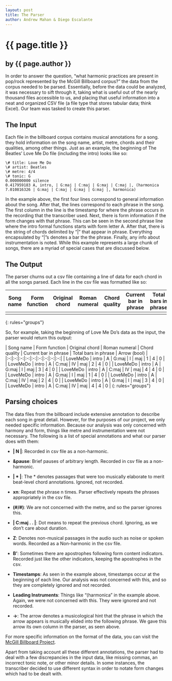 ```yaml
---
layout: post
title: The Parser
author: Andrew Mahan & Diego Escalante
---
```


# {{ page.title }} #

## by {{ page.author }} ##

In order to answer the question, “what harmonic practices are present in pop/rock represented by the McGill Billboard corpus?” the data from the corpus needed to be parsed. Essentially, before the data could be analyzed, it was necessary to sift through it, taking what is useful out of the nearly thousand files accessible to us, and placing that useful information into a neat and organized CSV file (a file type that stores tabular data; think Excel). Our team was tasked to create this parser.

## The Input ##

Each file in the billboard corpus contains musical annotations for a song. they hold information on the song name, artist, metre, chords and their qualities, among other things. Just as an example, the beginning of The Beatles’ Love Me Do file (including the intro) looks like so:

    \# title: Love Me Do  
    \# artist: Beatles  
    \# metre: 4/4  
    \# tonic: G  
    0.000000000 silence  
    0.417959183 A, intro, | G:maj | C:maj | G:maj | C:maj |, (harmonica  
    7.010816326 | G:maj | C:maj | G:maj | G:maj |, harmonica)

In the example above, the first four lines correspond to general information about the song. After that, the lines correspond to each phrase in the song. The first column in the line is the timestamp for where the phrase occurs in the recording that the transcriber used. Next, there is form information if the form changes with that phrase. This can be seen in the second phrase line where the intro formal functions starts with form letter A. After that, there is the string of chords delimited by “\|” that appear in phrase. Everything encapsulated by “\|”s denotes a bar the the phrase. Finally, any info about instrumentation is noted. While this example represents a large chunk of songs, there are a myriad of special cases that are discussed below.

## The Output ## 

The parser churns out a csv file containing a line of data for each chord in all the songs parsed. Each line in the csv file was formatted like so:

| Song name | Form function | Original chord | Roman numeral | Chord quality | Current bar in phrase | Total bars in phrase | Arrow (bool) |
|:-:|:-:|:-:|:-:|:-:|:-:|:-:|:-:|
| | | | | | | | | |
{: rules="groups"}


So, for example, taking the beginning of Love Me Do’s data as the input, the parser would return this output:

| Song name | Form function | Original chord | Roman numeral | Chord quality | Current bar in phrase | Total bars in phrase | Arrow (bool) |
|:-:|:-:|:-:|:-:|:-:|:-:|:-:|:-:|:-:|
| LoveMeDo | intro | A | G:maj | I | maj | 1 | 4 | 0 |
| LoveMeDo | intro | A | C:maj | IV | maj | 2 | 4 | 0 |
| LoveMeDo | intro | A | G:maj | I | maj | 3 | 4 | 0 |
| LoveMeDo | intro | A | C:maj | IV | maj | 4 | 4 | 0 |
| LoveMeDo | intro | A | G:maj | I | maj | 1 | 4 | 0 |
| LoveMeDo | intro | A | C:maj | IV | maj | 2 | 4 | 0 |
| LoveMeDo | intro | A | G:maj | I | maj | 3 | 4 | 0 |
| LoveMeDo | intro | A | C:maj | IV | maj | 4 | 4 | 0 |
{: rules="groups"}

## Parsing choices ##

The data files from the billboard include extensive annotation to describe each song in great detail. However, for the purposes of our project, we only needed specific information. Because our analysis was only concerned with harmony and form, things like metre and instrumentation were not necessary. The following is a list of special annotations and what our parser does with them:

-   **\| N \|**: Recorded in csv file as a non-harmonic.

-   **&pause**: Brief pauses of arbitrary length. Recorded in csv file as a non-harmonic.

-   **\| \* \|**: The \* denotes passages that were too musically elaborate to merit beat-level chord annotations. Ignored, not recorded.

-   **xn**: Repeat the phrase n times. Parser effectively repeats the phrases appropriately in the csv file.

-   **(\#/\#)**: We are not concerned with the metre, and so the parser ignores this.

-   **\| C:maj . . \|**: Dot means to repeat the previous chord. Ignoring, as we don’t care about duration.

-   **Z**: Denotes non-musical passages in the audio such as noise or spoken words. Recorded as a Non-harmonic in the csv file.

-   **B’**: Sometimes there are apostrophes following form content indicators. Recorded just like the other indicators, keeping the apostrophes in the csv.

-   **Timestamps**: As seen in the example above, timestamps occur at the beginning of each line. Our analysis was not concerned with this, and so they are completely ignored and not recorded.

-   **Leading Instruments**: Things like “(harmonica” in the example above. Again, we were not concerned with this. They were ignored and not recorded.

-   **-\>**: The arrow denotes a musicological hint that the phrase in which the arrow appears is musically elided into the following phrase. We gave this arrow its own column in the parser, as seen above.

For more specific information on the format of the data, you can visit the [McGill Billboard Project](http://www.google.com/url?q=http%3A%2F%2Fddmal.music.mcgill.ca%2Fbillboard&sa=D&sntz=1&usg=AFQjCNGPjlHiq8-zrKzjf1DXD9hXNGk7UQ).

Apart from taking account all these different annotations, the parser had to deal with a few discrepancies in the input data, like missing commas, an incorrect tonic note, or other minor details. In some instances, the transcriber decided to use different syntax in order to notate form changes which had to be dealt with.

